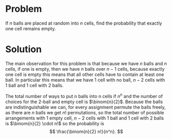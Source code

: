 # Problem
If $n$ balls are placed at random into $n$ cells, find the probability that exactly one cell remains empty.

# Solution
The main observation for this problem is that because we have $n$ balls and $n$ cells, if one is empty, then we have $n$ balls over $n - 1$ cells, because exactly one cell is empty this means that all other cells have to contain at least one ball. In particular this means that we have $1$ cell with no ball, $n - 2$ cells with 1 ball and $1$ cell with 2 balls.

The total number of ways to put n balls into n cells if $n^n$ and the number of choices for the 2-ball and empty cell is $\binom{n}{2}$. Because the balls are indistinguishable we can, for every assignment permute the balls freely, as there are $n$ balls we get $n!$ permutations, so the total number of possible arrangements with $1$ empty cell, $n - 2$ cells with 1 ball and $1$ cell with 2 balls is $\binom{n}{2} \cdot n!$ so the probability is
$$
\frac{\binom{n}{2} n!}{n^n}.
$$